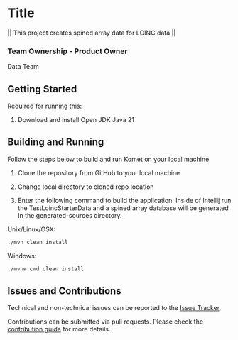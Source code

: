 # Title

|| This project creates spined array data for LOINC data ||

### Team Ownership - Product Owner

Data Team

## Getting Started

Required for running this:

1. Download and install Open JDK Java 21

## Building and Running

Follow the steps below to build and run Komet on your local machine:

1. Clone the repository from GitHub to your local machine

2. Change local directory to cloned repo location

3. Enter the following command to build the application: Inside of Intellij run the TestLoincStarterData 
    and a spined array database will be generated in the generated-sources directory.

Unix/Linux/OSX:

```bash
./mvn clean install
```

Windows:

```bash
./mvnw.cmd clean install
```

## Issues and Contributions
Technical and non-technical issues can be reported to the [Issue Tracker](https://github.com/ikmdev/loinc-data/issues).

Contributions can be submitted via pull requests. Please check the [contribution guide](doc/how-to-contribute.md) for more details.

